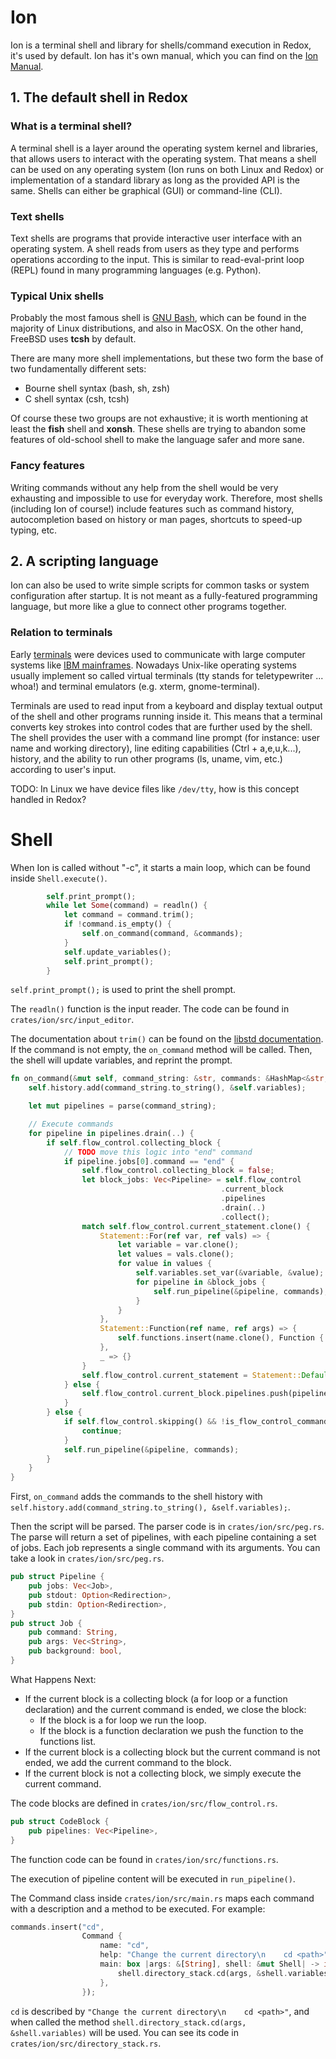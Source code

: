 # Ion

Ion is a terminal shell and library for shells/command execution in Redox, it's used by default. Ion has it's own manual, which you can find on the [Ion Manual](https://doc.redox-os.org/ion-manual/).

## 1. The default shell in Redox

### What is a terminal shell?

A terminal shell is a layer around the operating system kernel and libraries, that allows users to interact with the operating system. That means a shell can be used on any operating system (Ion runs on both Linux and Redox) or implementation of a standard library as long as the provided API is the same. Shells can either be graphical (GUI) or command-line (CLI).

### Text shells

Text shells are programs that provide interactive user interface with an operating system. A shell reads from users as they type and performs operations according to the input. This is similar to read-eval-print loop (REPL) found in many programming languages (e.g. Python).

### Typical Unix shells

Probably the most famous shell is [GNU Bash](https://www.gnu.org/software/bash/), which can be found in the majority of Linux distributions, and also in MacOSX. On the other hand, FreeBSD uses **tcsh** by default.

There are many more shell implementations, but these two form the base of two fundamentally different sets:

- Bourne shell syntax (bash, sh, zsh)
- C shell syntax (csh, tcsh)

Of course these two groups are not exhaustive; it is worth mentioning at least the **fish** shell and **xonsh**. These shells are trying to abandon some features of old-school shell to make the language safer and more sane.

### Fancy features

Writing commands without any help from the shell would be very exhausting and impossible to use for everyday work. Therefore, most shells (including Ion of course!) include features such as command history, autocompletion based on history or man pages, shortcuts to speed-up typing, etc.

## 2. A scripting language

Ion can also be used to write simple scripts for common tasks or system configuration after startup. It is not meant as a fully-featured programming language, but more like a glue to connect other programs together.

### Relation to terminals

Early [terminals](https://en.wikipedia.org/wiki/Computer_terminal) were devices used to communicate with large computer systems like [IBM mainframes](https://en.wikipedia.org/wiki/IBM_mainframe). Nowadays Unix-like operating systems usually implement so called virtual terminals (tty stands for teletypewriter ... whoa!) and terminal emulators (e.g. xterm, gnome-terminal).

Terminals are used to read input from a keyboard and display textual output of the shell and other programs running inside it. This means that a terminal converts key strokes into control codes that are further used by the shell. The shell provides the user with a command line prompt (for instance: user name and working directory), line editing capabilities (Ctrl + a,e,u,k...), history, and the ability to run other programs (ls, uname, vim, etc.) according to user's input.  

TODO: In Linux we have device files like `/dev/tty`, how is this concept handled in Redox?

# Shell

When Ion is called without "-c", it starts a main loop, which can be found inside `Shell.execute()`.

```rust
        self.print_prompt();
        while let Some(command) = readln() {
            let command = command.trim();
            if !command.is_empty() {
                self.on_command(command, &commands);
            }
            self.update_variables();
            self.print_prompt();
        }
```

`self.print_prompt();` is used to print the shell prompt.

The `readln()` function is the input reader. The code can be found in `crates/ion/src/input_editor`.

The documentation about `trim()` can be found on the [libstd documentation](https://doc.rust-lang.org/std/primitive.str.html#method.trim).
If the command is not empty, the `on_command` method will be called.
Then, the shell will update variables, and reprint the prompt.

```rust
fn on_command(&mut self, command_string: &str, commands: &HashMap<&str, Command>) {
    self.history.add(command_string.to_string(), &self.variables);

    let mut pipelines = parse(command_string);

    // Execute commands
    for pipeline in pipelines.drain(..) {
        if self.flow_control.collecting_block {
            // TODO move this logic into "end" command
            if pipeline.jobs[0].command == "end" {
                self.flow_control.collecting_block = false;
                let block_jobs: Vec<Pipeline> = self.flow_control
                                               .current_block
                                               .pipelines
                                               .drain(..)
                                               .collect();
                match self.flow_control.current_statement.clone() {
                    Statement::For(ref var, ref vals) => {
                        let variable = var.clone();
                        let values = vals.clone();
                        for value in values {
                            self.variables.set_var(&variable, &value);
                            for pipeline in &block_jobs {
                                self.run_pipeline(&pipeline, commands);
                            }
                        }
                    },
                    Statement::Function(ref name, ref args) => {
                        self.functions.insert(name.clone(), Function { name: name.clone(), pipelines: block_jobs.clone(), args: args.clone() });
                    },
                    _ => {}
                }
                self.flow_control.current_statement = Statement::Default;
            } else {
                self.flow_control.current_block.pipelines.push(pipeline);
            }
        } else {
            if self.flow_control.skipping() && !is_flow_control_command(&pipeline.jobs[0].command) {
                continue;
            }
            self.run_pipeline(&pipeline, commands);
        }
    }
}
```

First, `on_command` adds the commands to the shell history with  `self.history.add(command_string.to_string(), &self.variables);`.

Then the script will be parsed. The parser code is in `crates/ion/src/peg.rs`.
The parse will return a set of pipelines, with each pipeline containing a set of jobs.
Each job represents a single command with its arguments.
You can take a look in `crates/ion/src/peg.rs`.

```rust
pub struct Pipeline {
    pub jobs: Vec<Job>,
    pub stdout: Option<Redirection>,
    pub stdin: Option<Redirection>,
}
pub struct Job {
    pub command: String,
    pub args: Vec<String>,
    pub background: bool,
}
```

What Happens Next:
* If the current block is a collecting block (a for loop or a function declaration) and the current command is ended, we close the block:
   * If the block is a for loop we run the loop.
   * If the block is a function declaration we push the function to the functions list.
* If the current block is a collecting block but the current command is not ended, we add the current command to the block.
* If the current block is not a collecting block, we simply execute the current command.

The code blocks are defined in `crates/ion/src/flow_control.rs`.
```Rust
pub struct CodeBlock {
    pub pipelines: Vec<Pipeline>,
}
```

The function code can be found in `crates/ion/src/functions.rs`.

The execution of pipeline content will be executed in `run_pipeline()`.

The Command class inside `crates/ion/src/main.rs` maps each command with a description and a method
to be executed.
For example:

```rust
commands.insert("cd",
                Command {
                    name: "cd",
                    help: "Change the current directory\n    cd <path>",
                    main: box |args: &[String], shell: &mut Shell| -> i32 {
                        shell.directory_stack.cd(args, &shell.variables)
                    },
                });
```

`cd` is described by  `"Change the current directory\n    cd <path>"`, and when called the method
`shell.directory_stack.cd(args, &shell.variables)` will be used. You can see its code in `crates/ion/src/directory_stack.rs`.

<!---
Sources:
http://hyperpolyglot.org/unix-shells
http://pubs.opengroup.org/onlinepubs/009695399/utilities/xcu_chap02.html
https://en.wikipedia.org/wiki/Shell_(computing)
http://unix.stackexchange.com/questions/4126/what-is-the-exact-difference-between-a-terminal-a-shell-a-tty-and-a-con
http://xonsh.org/
-->

